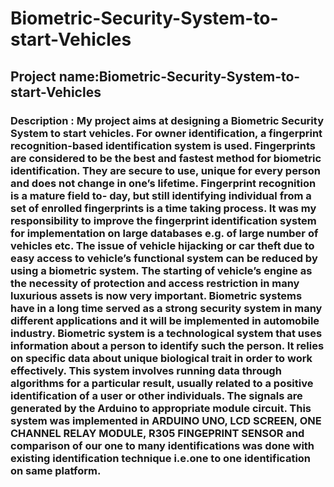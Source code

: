 # Biometric-Security-System-to-start-Vehicles
## Project name:Biometric-Security-System-to-start-Vehicles
### Description : My project aims at designing a Biometric Security System to start vehicles. For owner identification, a fingerprint recognition-based identification system is used. Fingerprints are considered to be the best and fastest method for biometric identification. They are secure to use, unique for every person and does not change in one’s lifetime. Fingerprint recognition is a mature field to- day, but still identifying individual from a set of enrolled fingerprints is a time taking process. It was my responsibility to improve the fingerprint identification system for implementation on large databases e.g. of large number of vehicles etc. The issue of vehicle hijacking or car theft due to easy access to vehicle’s functional system can be reduced by using a biometric system. The starting of vehicle’s engine as the necessity of protection and access restriction in many luxurious assets is now very important. Biometric systems have in a long time served as a strong security system in many different applications and it will be implemented in automobile industry. Biometric system is a technological system that uses information about a person to identify such the person. It relies on specific data about unique biological trait in order to work effectively. This system involves running data through algorithms for a particular result, usually related to a positive identification of a user or other individuals. The signals are generated by the Arduino to appropriate module circuit. This system was implemented in ARDUINO UNO, LCD SCREEN, ONE CHANNEL RELAY MODULE, R305 FINGEPRINT SENSOR and comparison of our one to many identifications was done with existing identification technique i.e.one to one identification on same platform. 
